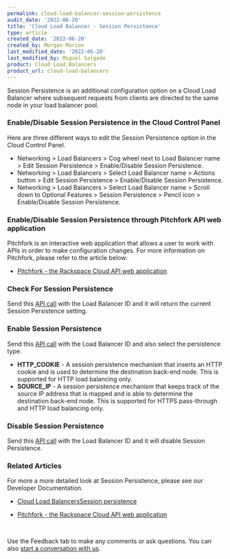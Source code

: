 ```yaml
---
permalink: cloud-load-balancer-session-persistence
audit_date: '2022-06-20'
title: 'Cloud Load Balancer - Session Persistence'
type: article
created_date: '2022-06-20'
created_by: Morgan Marion
last_modified_date: '2022-06-20'
last_modified_by: Miguel Salgado
product: Cloud Load Balancers
product_url: cloud-load-balancers
---
```

Session Persistence is an additional configuration option on a Cloud Load Balancer where subsequent requests from clients are directed to the same node in your load balancer pool.

### Enable/Disable Session Persistence in the Cloud Control Panel
Here are three different ways to edit the Session Persistence option in the Cloud Control Panel.
- Networking > Load Balancers > Cog wheel next to Load Balancer name > Edit Session Persistence > Enable/Disable Session Persistence.
- Networking > Load Balancers > Select Load Balancer name > Actions button > Edit Session Persistence > Enable/Disable Session Persistence.
- Networking > Load Balancers > Select Load Balancer name > Scroll down to Optional Features > Session Persistence > Pencil icon > Enable/Disable Session Persistence.

### Enable/Disable Session Persistence through Pitchfork API web application
Pitchfork is an interactive web application that allows a user to work with APIs in order to make configuration changes.
For more information on Pitchfork, please refer to the article below:
- [Pitchfork - the Rackspace Cloud API web application](https://docs.rackspace.com/support/how-to/cloud-servers/pitchfork-the-rackspace-cloud-api-web-application)

### Check For Session Persistence
Send this [API call](https://pitchfork.rax.io/load_balancers/#check_for_session_persistence-load_balancers) with the Load Balancer ID and it will return the current Session Persistence setting.

### Enable Session Persistence
Send this [API call](https://pitchfork.rax.io/load_balancers/#enable_session_persistence-load_balancers) with the Load Balancer ID and also select the persistence type.
- **HTTP_COOKIE** - A session persistence mechanism that inserts an HTTP cookie and is used to determine the destination back-end node. This is supported for HTTP load balancing only.
- **SOURCE_IP** - A session persistence mechanism that keeps track of the source IP address that is mapped and is able to determine the destination back-end node. This is supported for HTTPS pass-through and HTTP load balancing only.

### Disable Session Persistence
Send this [API call](https://pitchfork.rax.io/load_balancers/#disable_session_persistence-load_balancers) with the Load Balancer ID and it will disable Session Persistence.

### Related Articles
For more a more detailed look at Session Persistence, please see our Developer Documentation.

- [Cloud Load BalancersSession persistence](https://docs.rackspace.com/docs/cloud-load-balancers/v1/api-reference/sessions)

- [Pitchfork - the Rackspace Cloud API web application](https://docs.rackspace.com/support/how-to/cloud-servers/pitchfork-the-rackspace-cloud-api-web-application)
</br>

Use the Feedback tab to make any comments or ask questions. You can also [start a conversation with us](https://www.rackspace.com/contact).